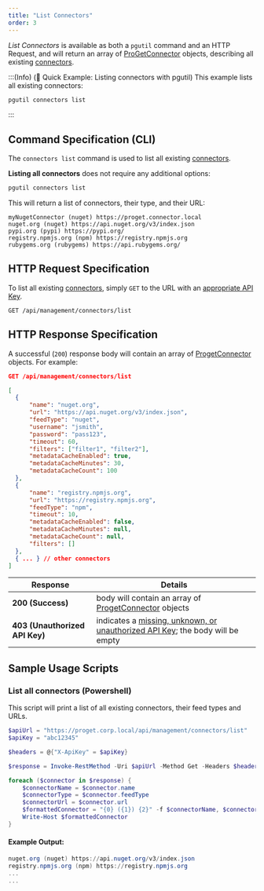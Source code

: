 ```yaml
---
title: "List Connectors"
order: 3
---
```


*List Connectors* is available as both a `pgutil` command and an HTTP Request, and will return an array of [ProGetConnector](/docs/proget/reference-api/feeds/proget-api-connectors#connector-object) objects, describing all existing [connectors](/docs/proget/feeds/connector-overview).

:::(Info) (🚀 Quick Example: Listing connectors with pgutil)
This example lists all existing connectors:

```bash
pgutil connectors list
```
:::

## Command Specification (CLI)
The `connectors list` command is used to list all existing [connectors](/docs/proget/feeds/connector-overview).

**Listing all connectors** does not require any additional options:

```bash
pgutil connectors list
```
This will return a list of connectors, their type, and their URL:

```plaintext
myNugetConnector (nuget) https://proget.connector.local
nuget.org (nuget) https://api.nuget.org/v3/index.json
pypi.org (pypi) https://pypi.org/
registry.npmjs.org (npm) https://registry.npmjs.org
rubygems.org (rubygems) https://api.rubygems.org/
```

## HTTP Request Specification
To list all existing [connectors](/docs/proget/feeds/connector-overview), simply `GET` to the URL with an [appropriate API Key](/docs/proget/reference-api/feeds/proget-api-connectors#authentication).

```plaintext
GET /api/management/connectors/list
```

## HTTP Response Specification
A successful (`200`) response body will contain an array of [ProgetConnector](/docs/proget/reference-api/feeds/proget-api-connectors#connector-object) objects. For example:

```json
GET /api/management/connectors/list

[
  {
      "name": "nuget.org",
      "url": "https://api.nuget.org/v3/index.json",
      "feedType": "nuget",
      "username": "jsmith",
      "password": "pass123",
      "timeout": 60,
      "filters": ["filter1", "filter2"],
      "metadataCacheEnabled": true,
      "metadataCacheMinutes": 30,
      "metadataCacheCount": 100
  },
  {
      "name": "registry.npmjs.org",
      "url": "https://registry.npmjs.org",
      "feedType": "npm",
      "timeout": 10,
      "metadataCacheEnabled": false,
      "metadataCacheMinutes": null,
      "metadataCacheCount": null,
      "filters": []
  },
  { ... } // other connectors
]
```

| Response | Details |
|---|---|
| **200 (Success)** | body will contain an array of [ProgetConnector](/docs/proget/reference-api/feeds/proget-api-connectors#connector-object) objects |
|  **403 (Unauthorized API Key)** | indicates a [missing, unknown, or unauthorized API Key](/docs/proget/reference-api/feeds/proget-api-connectors#authentication); the body will be empty |

## Sample Usage Scripts

### List all connectors (Powershell)
This script will print a list of all existing connectors, their feed types and URLs. 

```powershell
$apiUrl = "https://proget.corp.local/api/management/connectors/list"
$apiKey = "abc12345"

$headers = @{"X-ApiKey" = $apiKey}

$response = Invoke-RestMethod -Uri $apiUrl -Method Get -Headers $headers

foreach ($connector in $response) {
    $connectorName = $connector.name
    $connectorType = $connector.feedType
    $connectorUrl = $connector.url
    $formattedConnector = "{0} ({1}) {2}" -f $connectorName, $connectorType, $connector.url
    Write-Host $formattedConnector
}
```

#### Example Output:

```powershell
nuget.org (nuget) https://api.nuget.org/v3/index.json
registry.npmjs.org (npm) https://registry.npmjs.org
...
...
```
